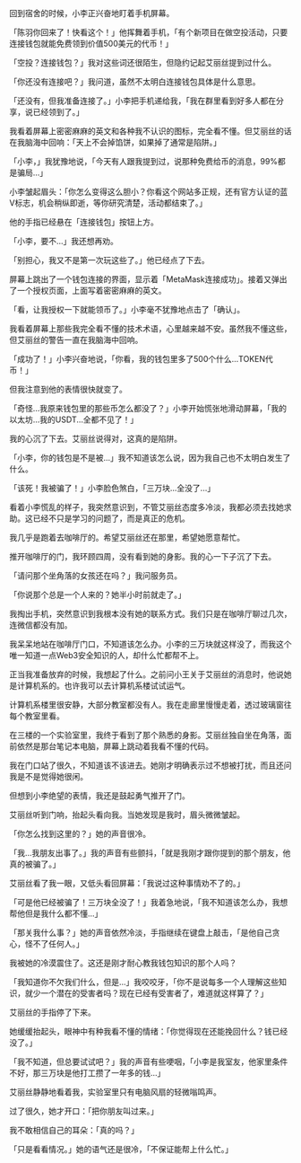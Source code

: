 回到宿舍的时候，小李正兴奋地盯着手机屏幕。

「陈羽你回来了！快看这个！」他挥舞着手机，「有个新项目在做空投活动，只要连接钱包就能免费领到价值500美元的代币！」

「空投？连接钱包？」我对这些词还很陌生，但隐约记起艾丽丝提到过什么。

「你还没有连接吧？」我问道，虽然不太明白连接钱包具体是什么意思。

「还没有，但我准备连接了。」小李把手机递给我，「我在群里看到好多人都在分享，说已经领到了。」

我看着屏幕上密密麻麻的英文和各种我不认识的图标，完全看不懂。但艾丽丝的话在我脑海中回响：「天上不会掉馅饼，如果掉了通常是陷阱。」

「小李，」我犹豫地说，「今天有人跟我提到过，说那种免费给币的消息，99%都是骗局...」

小李皱起眉头：「你怎么变得这么胆小？你看这个网站多正规，还有官方认证的蓝V标志，机会稍纵即逝，等你研究清楚，活动都结束了。」

他的手指已经悬在「连接钱包」按钮上方。

「小李，要不...」我还想再劝。

「别担心，我又不是第一次玩这些了。」他已经点了下去。

屏幕上跳出了一个钱包连接的界面，显示着「MetaMask连接成功」。接着又弹出了一个授权页面，上面写着密密麻麻的英文。

「看，让我授权一下就能领币了。」小李毫不犹豫地点击了「确认」。

我看着屏幕上那些我完全看不懂的技术术语，心里越来越不安。虽然我不懂这些，但艾丽丝的警告一直在我脑海中回响。

「成功了！」小李兴奋地说，「你看，我的钱包里多了500个什么...TOKEN代币！」

但我注意到他的表情很快就变了。

「奇怪...我原来钱包里的那些币怎么都没了？」小李开始慌张地滑动屏幕，「我的以太坊...我的USDT...全都不见了！」

我的心沉了下去。艾丽丝说得对，这真的是陷阱。

「小李，你的钱包是不是被...」我不知道该怎么说，因为我自己也不太明白发生了什么。

「该死！我被骗了！」小李脸色煞白，「三万块...全没了...」

看着小李慌乱的样子，我突然意识到，不管艾丽丝态度多冷淡，我都必须去找她求助。这已经不只是学习的问题了，而是真正的危机。

我几乎是跑着去咖啡厅的。希望艾丽丝还在那里，希望她愿意帮忙。

推开咖啡厅的门，我环顾四周，没有看到她的身影。我的心一下子沉了下去。

「请问那个坐角落的女孩还在吗？」我问服务员。

「你说那个总是一个人来的？她半小时前就走了。」

我掏出手机，突然意识到我根本没有她的联系方式。我们只是在咖啡厅聊过几次，连微信都没有加。

我呆呆地站在咖啡厅门口，不知道该怎么办。小李的三万块就这样没了，而我这个唯一知道一点Web3安全知识的人，却什么忙都帮不上。

正当我准备放弃的时候，我想起了什么。之前问小王关于艾丽丝的消息时，他说她是计算机系的。也许我可以去计算机系楼试试运气。

计算机系楼里很安静，大部分教室都没有人。我在走廊里慢慢走着，透过玻璃窗往每个教室里看。

在三楼的一个实验室里，我终于看到了那个熟悉的身影。艾丽丝独自坐在角落，面前依然是那台笔记本电脑，屏幕上跳动着我看不懂的代码。

我在门口站了很久，不知道该不该进去。她刚才明确表示过不想被打扰，而且还问我是不是觉得她很闲。

但想到小李绝望的表情，我还是鼓起勇气推开了门。

艾丽丝听到门响，抬起头看向我。当她发现是我时，眉头微微皱起。

「你怎么找到这里的？」她的声音很冷。

「我...我朋友出事了。」我的声音有些颤抖，「就是我刚才跟你提到的那个朋友，他真的被骗了。」

艾丽丝看了我一眼，又低头看回屏幕：「我说过这种事情劝不了的。」

「可是他已经被骗了！三万块全没了！」我着急地说，「我不知道该怎么办，我想帮他但是我什么都不懂...」

「那关我什么事？」她的声音依然冷淡，手指继续在键盘上敲击，「是他自己贪心，怪不了任何人。」

我被她的冷漠震住了。这还是刚才耐心教我钱包知识的那个人吗？

「我知道你不欠我们什么，但是...」我咬咬牙，「你不是说每多一个人理解这些知识，就少一个潜在的受害者吗？现在已经有受害者了，难道就这样算了？」

艾丽丝的手指停了下来。

她缓缓抬起头，眼神中有种我看不懂的情绪：「你觉得现在还能挽回什么？钱已经没了。」

「我不知道，但总要试试吧？」我的声音有些哽咽，「小李是我室友，他家里条件不好，那三万块是他打工攒了一年多的钱...」

艾丽丝静静地看着我，实验室里只有电脑风扇的轻微嗡鸣声。

过了很久，她才开口：「把你朋友叫过来。」

我不敢相信自己的耳朵：「真的吗？」

「只是看看情况。」她的语气还是很冷，「不保证能帮上什么忙。」 